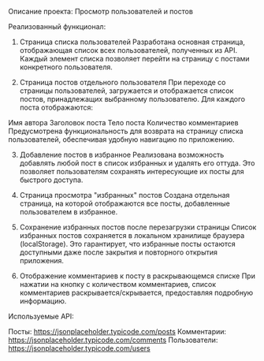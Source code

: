 Описание проекта: Просмотр пользователей и постов

Реализованный функционал:

1. Страница списка пользователей
Разработана основная страница, отображающая список всех пользователей, полученных из API. Каждый элемент списка позволяет перейти на страницу с постами конкретного пользователя.

2. Страница постов отдельного пользователя
При переходе со страницы пользователей, загружается и отображается список постов, принадлежащих выбранному пользователю. Для каждого поста отображаются:

Имя автора
Заголовок поста
Тело поста
Количество комментариев
Предусмотрена функциональность для возврата на страницу списка пользователей, обеспечивая удобную навигацию по приложению.

3. Добавление постов в избранное
Реализована возможность добавлять любой пост в список избранных и удалять его оттуда. Это позволяет пользователям сохранять интересующие их посты для быстрого доступа.

4. Страница просмотра "избранных" постов
Создана отдельная страница, на которой отображаются все посты, добавленные пользователем в избранное.

5. Сохранение избранных постов после перезагрузки страницы
Список избранных постов сохраняется в локальном хранилище браузера (localStorage). Это гарантирует, что избранные посты остаются доступными даже после закрытия и повторного открытия приложения.

6. Отображение комментариев к посту в раскрывающемся списке
При нажатии на кнопку с количеством комментариев, список комментариев раскрывается/скрывается, предоставляя подробную информацию.

Используемые API:

Посты: https://jsonplaceholder.typicode.com/posts
Комментарии: https://jsonplaceholder.typicode.com/comments
Пользователи: https://jsonplaceholder.typicode.com/users

